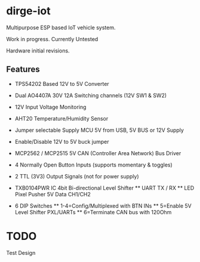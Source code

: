 # dirge-iot
Multipurpose ESP based IoT vehicle system.

Work in progress.  Currently Untested

Hardware initial revisions.

## Features

* TPS54202 Based 12V to 5V Converter
* Dual AO4407A 30V 12A Switching channels (12V SW1 & SW2)
* 12V Input Voltage Monitoring
* AHT20 Temperature/Humidity Sensor
* Jumper selectable Supply MCU 5V from USB, 5V BUS or 12V Supply
* Enable/Disable 12V to 5V buck jumper

* MCP2562 / MCP2515 5V CAN (Controller Area Network) Bus Driver
* 4 Normally Open Button Inputs (supports momentary & toggles)
* 2 TTL (3V3) Output Signals (not for power supply)
* TXB0104PWR IC 4bit Bi-directional Level Shifter
** UART TX / RX
** LED Pixel Pusher 5V Data CH1/CH2
* 6 DIP Switches 
** 1-4=Config/Multiplexed with BTN INs
** 5=Enable 5V Level Shifter PXL/UARTs
** 6=Terminate CAN bus with 120Ohm


# TODO

Test Design

